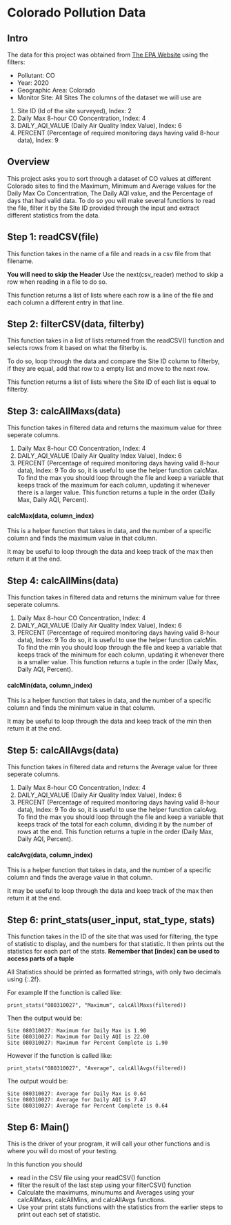 # Colorado Pollution Data
## Intro
 The data for this project was obtained from [The EPA Website](https://www.epa.gov/outdoor-air-quality-data/download-daily-data) using the filters: 
 - Pollutant: CO
 - Year: 2020
 - Geographic Area: Colorado
 - Monitor Site: All Sites
The columns of the dataset we will use are
  1. Site ID (Id of the site surveyed), Index: 2
  2. Daily Max 8-hour CO Concentration, Index: 4 
  3. DAILY_AQI_VALUE (Daily Air Quality Index Value), Index: 6
  4. PERCENT (Percentage of required monitoring days having valid 8-hour data), Index: 9
## Overview
This project asks you to sort through a dataset of CO values at different Colorado sites to find the Maximum, Minimum and Average values for the Daily Max Co Concentration, The Daily AQI value, and the Percentage of days that had valid data.
To do so you will make several functions to read the file, filter it by the Site ID provided through the input and extract different statistics from the data.

## Step 1: readCSV(file)
This function takes in the name of a file and reads in a csv file from that filename. 

__You will need to skip the Header__ Use the next(csv_reader) method to skip a row when reading in a file to do so.

This function returns a list of lists where each row is a line of the file and each column a different entry in that line.

## Step 2: filterCSV(data, filterby)
This function takes in a list of lists returned from the readCSV() function and selects rows from it based on what the filterby is.

To do so, loop through the data and compare the Site ID column to filterby, if they are equal, add that row to a empty list and move to the next row.

This function returns a list of lists where the Site ID of each list is equal to filterby.

## Step 3: calcAllMaxs(data)
This function takes in filtered data and returns the maximum value for three seperate columns.
  1. Daily Max 8-hour CO Concentration, Index: 4 
  2. DAILY_AQI_VALUE (Daily Air Quality Index Value), Index: 6
  3. PERCENT (Percentage of required monitoring days having valid 8-hour data), Index: 9
To do so, it is useful to use the helper function calcMax.
To find the max you should loop through the file and keep a variable that keeps track of the maximum for each column, updating it whenever there is a larger value.
This function returns a tuple in the order (Daily Max, Daily AQI, Percent).
#### calcMax(data, column_index)
This is a helper function that takes in data, and the number of a specific column and finds the maximum value in that column.

It may be useful to loop through the data and keep track of the max then return it at the end.

## Step 4: calcAllMins(data)
This function takes in filtered data and returns the minimum value for three seperate columns.
  1. Daily Max 8-hour CO Concentration, Index: 4 
  2. DAILY_AQI_VALUE (Daily Air Quality Index Value), Index: 6
  3. PERCENT (Percentage of required monitoring days having valid 8-hour data), Index: 9
To do so, it is useful to use the helper function calcMin.
To find the min you should loop through the file and keep a variable that keeps track of the minimum for each column, updating it whenever there is a smaller value.
This function returns a tuple in the order (Daily Max, Daily AQI, Percent).
#### calcMin(data, column_index)
This is a helper function that takes in data, and the number of a specific column and finds the minimum value in that column.

It may be useful to loop through the data and keep track of the min then return it at the end.

## Step 5: calcAllAvgs(data)
This function takes in filtered data and returns the Average value for three seperate columns.
  1. Daily Max 8-hour CO Concentration, Index: 4 
  2. DAILY_AQI_VALUE (Daily Air Quality Index Value), Index: 6
  3. PERCENT (Percentage of required monitoring days having valid 8-hour data), Index: 9
To do so, it is useful to use the helper function calcAvg.
To find the max you should loop through the file and keep a variable that keeps track of the total for each column, dividing it by the number of rows at the end.
This function returns a tuple in the order (Daily Max, Daily AQI, Percent).
#### calcAvg(data, column_index)
This is a helper function that takes in data, and the number of a specific column and finds the average value in that column.

It may be useful to loop through the data and keep track of the max then return it at the end.

## Step 6: print_stats(user_input, stat_type, stats)
This function takes in the ID of the site that was used for filtering, the type of statistic to display, and the numbers for that statistic.
It then prints out the statistics for each part of the stats.
__Remember that [index] can be used to access parts of a tuple__

All Statistics should be printed as formatted strings, with only two decimals using {:.2f}.

For example If the function is called like:

```python3
print_stats("080310027", "Maximum", calcAllMaxs(filtered))
```

Then the output would be:

```
Site 080310027: Maximum for Daily Max is 1.90
Site 080310027: Maximum for Daily AQI is 22.00
Site 080310027: Maximum for Percent Complete is 1.90
```

However if the function is called like:

```python3
print_stats("080310027", "Average", calcAllAvgs(filtered))
```
The output would be:

```
Site 080310027: Average for Daily Max is 0.64
Site 080310027: Average for Daily AQI is 7.47
Site 080310027: Average for Percent Complete is 0.64
```

## Step 6: Main()
This is the driver of your program, it will call your other functions and is where you will do most of your testing.

In this function you should 
- read in the CSV file using your readCSV() function
- filter the result of the last step using your filterCSV() function
- Calculate the maximums, minumums and Averages using your calcAllMaxs, calcAllMins, and calcAllAvgs functions.
- Use your print stats functions with the statistics from the earlier steps to print out each set of statistic.
